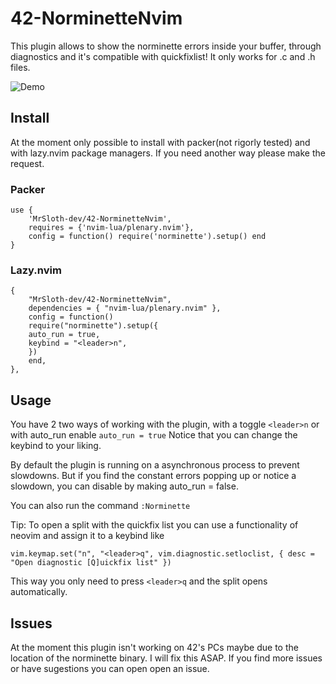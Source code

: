 # 42-NorminetteNvim
This plugin allows to show the norminette errors inside your buffer, through diagnostics and it's compatible with quickfixlist!
It only works for .c and .h files.

![Demo](https://github.com/MrSloth-dev/42-NorminetteNvim/blob/main/Showcase/Showcase.gif?raw=true)
<br>
## Install

At the moment only possible to install with packer(not rigorly tested) and with lazy.nvim package managers. If you need another way please make the request.

### Packer

```
use {
    'MrSloth-dev/42-NorminetteNvim',
    requires = {'nvim-lua/plenary.nvim'},
    config = function() require('norminette').setup() end
}
```
### Lazy.nvim

```
{
	"MrSloth-dev/42-NorminetteNvim",
	dependencies = { "nvim-lua/plenary.nvim" },
	config = function()
	require("norminette").setup({
	auto_run = true,
	keybind = "<leader>n",
	})
	end,
},
```

## Usage

You have 2 two ways of working with the plugin, with a toggle `<leader>n` or with auto_run enable `auto_run = true`
Notice that you can change the keybind to your liking.

By default the plugin is running on a asynchronous process to prevent slowdowns. But if you find the constant errors popping up or notice a slowdown, you can disable by making auto_run = false.

You can also run the command `:Norminette`

Tip: To open a split with the quickfix list you can use a functionality of neovim and assign it to a keybind like
```
vim.keymap.set("n", "<leader>q", vim.diagnostic.setloclist, { desc = "Open diagnostic [Q]uickfix list" })
```
This way you only need to press `<leader>q` and the split opens automatically.
## Issues

At the moment this plugin isn't working on 42's PCs maybe due to the location of the norminette binary. I will fix this ASAP.
If you find more issues or have sugestions you can open open an issue.
